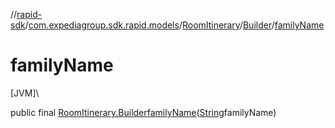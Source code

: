//[rapid-sdk](../../../../index.md)/[com.expediagroup.sdk.rapid.models](../../index.md)/[RoomItinerary](../index.md)/[Builder](index.md)/[familyName](family-name.md)

# familyName

[JVM]\

public final [RoomItinerary.Builder](index.md)[familyName](family-name.md)([String](https://docs.oracle.com/javase/8/docs/api/java/lang/String.html)familyName)
